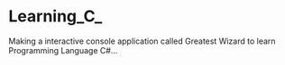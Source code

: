 # Learning_C_
 
Making a interactive console application called Greatest Wizard to learn Programming Language C#... 
